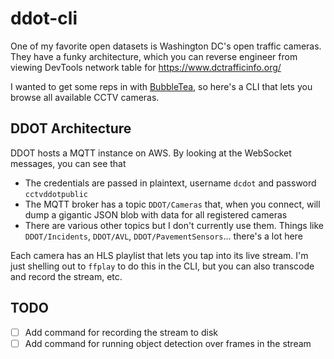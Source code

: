 # ddot-cli

One of my favorite open datasets is Washington DC's open traffic cameras. They have a funky architecture, which you can reverse engineer from viewing
DevTools network table for https://www.dctrafficinfo.org/


I wanted to get some reps in with [BubbleTea](https://github.com/charmbracelet/bubbletea), so here's a CLI that lets you browse all available CCTV cameras.


## DDOT Architecture

DDOT hosts a MQTT instance on AWS. By looking at the WebSocket messages, you can see that

* The credentials are passed in plaintext, username `dcdot` and password `cctvddotpublic`
* The MQTT broker has a topic `DDOT/Cameras` that, when you connect, will dump a gigantic JSON blob with data for all registered cameras
* There are various other topics but I don't currently use them. Things like `DDOT/Incidents`, `DDOT/AVL`, `DDOT/PavementSensors`... there's a lot here

Each camera has an HLS playlist that lets you tap into its live stream. I'm just shelling out to `ffplay` to do this in the CLI, but you can also transcode and record the stream, etc.

## TODO

- [ ] Add command for recording the stream to disk
- [ ] Add command for running object detection over frames in the stream
